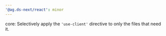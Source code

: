 ```yaml
---
'@ag.ds-next/react': minor
---
```


core: Selectively apply the `'use-client'` directive to only the files that need it.
